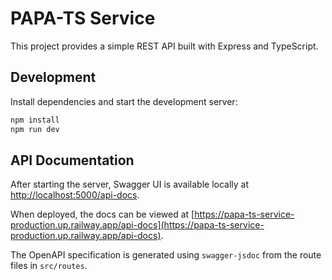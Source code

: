 # PAPA-TS Service

This project provides a simple REST API built with Express and TypeScript.

## Development

Install dependencies and start the development server:

```bash
npm install
npm run dev
```

## API Documentation

After starting the server, Swagger UI is available locally at [http://localhost:5000/api-docs](http://localhost:5000/api-docs).

When deployed, the docs can be viewed at [https://papa-ts-service-production.up.railway.app/api-docs](https://papa-ts-service-production.up.railway.app/api-docs).

The OpenAPI specification is generated using `swagger-jsdoc` from the route files in `src/routes`.
